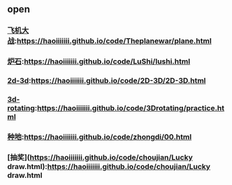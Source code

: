## open

### [飞机大战](https://haoiiiiiii.github.io/code/Theplanewar/plane.html):https://haoiiiiiii.github.io/code/Theplanewar/plane.html

### [炉石](https://haoiiiiiii.github.io/code/LuShi/lushi.html):https://haoiiiiiii.github.io/code/LuShi/lushi.html

### [2d-3d](https://haoiiiiiii.github.io/code/2D-3D/2D-3D.html):https://haoiiiiiii.github.io/code/2D-3D/2D-3D.html

### [3d-rotating](https://haoiiiiiii.github.io/code/3Drotating/practice.html):https://haoiiiiiii.github.io/code/3Drotating/practice.html

### [种地](https://haoiiiiiii.github.io/code/zhongdi/00.html):https://haoiiiiiii.github.io/code/zhongdi/00.html

### [抽奖](https://haoiiiiiii.github.io/code/choujian/Lucky draw.html):https://haoiiiiiii.github.io/code/choujian/Lucky draw.html